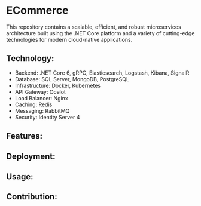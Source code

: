 # ECommerce
This repository contains a scalable, efficient, and robust microservices architecture built using the .NET Core platform and a variety of cutting-edge technologies for modern cloud-native applications.

## Technology:
- Backend: .NET Core 6, gRPC, Elasticsearch, Logstash, Kibana, SignalR
- Database: SQL Server, MongoDB, PostgreSQL
- Infrastructure: Docker, Kubernetes
- API Gateway: Ocelot
- Load Balancer: Nginx
- Caching: Redis
- Messaging: RabbitMQ
- Security: Identity Server 4

## Features:
## Deployment:
## Usage:
## Contribution:
